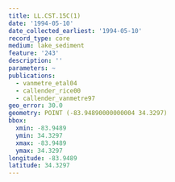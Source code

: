 ```yaml
---
title: LL.CST.15C(1)
date: '1994-05-10'
date_collected_earliest: '1994-05-10'
record_type: core
medium: lake_sediment
feature: '243'
description: ''
parameters: ~
publications:
  - vanmetre_etal04
  - callender_rice00
  - callender_vanmetre97
geo_error: 30.0
geometry: POINT (-83.94890000000004 34.3297)
bbox:
  xmin: -83.9489
  ymin: 34.3297
  xmax: -83.9489
  ymax: 34.3297
longitude: -83.9489
latitude: 34.3297
---
```

